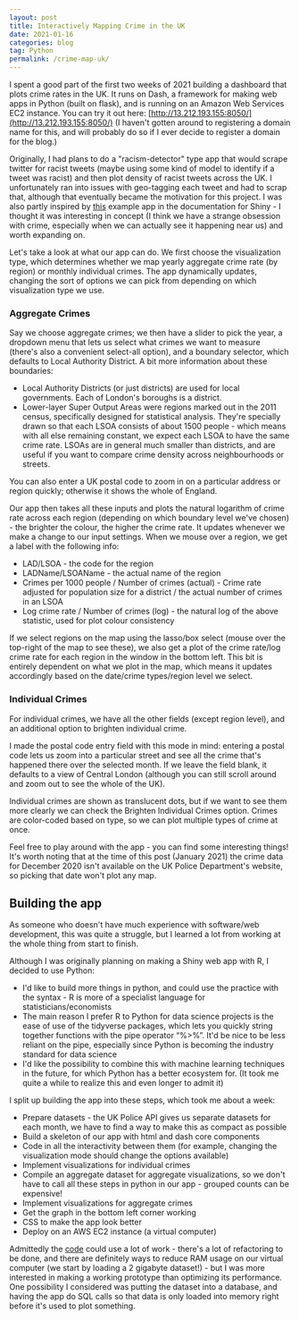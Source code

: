 ```yaml
---
layout: post
title: Interactively Mapping Crime in the UK
date: 2021-01-16
categories: blog
tag: Python
permalink: /crime-map-uk/
---
```

I spent a good part of the first two weeks of 2021 building a dashboard that plots crime rates in the UK. It runs on Dash, a framework for making web apps in Python (built on flask), and is running on an Amazon Web Services EC2 instance.
You can try it out here: [http://13.212.193.155:8050/](http://13.212.193.155:8050/) (I haven't gotten around to registering a domain name for this, and will probably do so if I ever decide to register a domain for the blog.)

Originally, I had plans to do a "racism-detector" type app that would scrape twitter for racist tweets (maybe using some kind of model to identify if a tweet was racist) and then plot density of racist tweets across the UK. I unfortunately ran into issues with geo-tagging each tweet and had to scrap that, although that eventually became the motivation for this project. I was also partly inspired by [this](https://shiny.rstudio.com/gallery/crime-watch.html) example app in the documentation for Shiny - I thought it was interesting in concept (I think we have a strange obsession with crime, especially when we can actually see it happening near us) and worth expanding on.

Let's take a look at what our app can do. We first choose the visualization type, which determines whether we map yearly aggregate crime rate (by region) or monthly individual crimes. The app dynamically updates, changing the sort of options we can pick from depending on which visualization type we use.

### Aggregate Crimes
Say we choose aggregate crimes; we then have a slider to pick the year, a dropdown menu that lets us select what crimes we want to measure (there's also a convenient select-all option), and a boundary selector, which defaults to Local Authority District. A bit more information about these boundaries:
* Local Authority Districts (or just districts) are used for local governments. Each of London's boroughs is a district.
* Lower-layer Super Output Areas were regions marked out in the 2011 census, specifically designed for statistical analysis. They're specially drawn so that each LSOA consists of about 1500 people - which means with all else remaining constant, we expect each LSOA to have the same crime rate. LSOAs are in general much smaller than districts, and are useful if you want to compare crime density across neighbourhoods or streets.

You can also enter a UK postal code to zoom in on a particular address or region quickly; otherwise it shows the whole of England.

Our app then takes all these inputs and plots the natural logarithm of crime rate across each region (depending on which boundary level we've chosen) - the brighter the colour, the higher the crime rate. It updates whenever we make a change to our input settings. When we mouse over a region, we get a label with the following info:
* LAD/LSOA - the code for the region
* LADName/LSOAName - the actual name of the region
* Crimes per 1000 people / Number of crimes (actual) - Crime rate adjusted for population size for a district / the actual number of crimes in an LSOA
* Log crime rate / Number of crimes (log) - the natural log of the above statistic, used for plot colour consistency

If we select regions on the map using the lasso/box select (mouse over the top-right of the map to see these), we also get a plot of the crime rate/log crime rate for each region in the window in the bottom left. This bit is entirely dependent on what we plot in the map, which means it updates accordingly based on the date/crime types/region level we select.

### Individual Crimes
For individual crimes, we have all the other fields (except region level), and an additional option to brighten individual crime.

I made the postal code entry field with this mode in mind: entering a postal code lets us zoom into a particular street and see all the crime that's happened there over the selected month. If we leave the field blank, it defaults to a view of Central London (although you can still scroll around and zoom out to see the whole of the UK).

Individual crimes are shown as translucent dots, but if we want to see them more clearly we can check the Brighten Individual Crimes option. Crimes are color-coded based on type, so we can plot multiple types of crime at once.

Feel free to play around with the app - you can find some interesting things! It's worth noting that at the time of this post (January 2021) the crime data for December 2020 isn't available on the UK Police Department's website, so picking that date won't plot any map.

## Building the app
As someone who doesn't have much experience with software/web development, this was quite a struggle, but I learned a lot from working at the whole thing from start to finish.

Although I was originally planning on making a Shiny web app with R, I decided to use Python:
* I'd like to build more things in python, and could use the practice with the syntax - R is more of a specialist language for statisticians/economists
* The main reason I prefer R to Python for data science projects is the ease of use of the tidyverse packages, which lets you quickly string together functions with the pipe operator “%>%”. It'd be nice to be less reliant on the pipe, especially since Python is becoming the industry standard for data science
* I'd like the possibility to combine this with machine learning techniques in the future, for which Python has a better ecosystem for. (It took me quite a while to realize this and even longer to admit it)

I split up building the app into these steps, which took me about a week:
* Prepare datasets - the UK Police API gives us separate datasets for each month, we have to find a way to make this as compact as possible
* Build a skeleton of our app with html and dash core components
* Code in all the interactivity between them (for example, changing the visualization mode should change the options available)
* Implement visualizations for individual crimes
* Compile an aggregate dataset for aggregate visualizations, so we don't have to call all these steps in python in our app - grouped counts can be expensive!
* Implement visualizations for aggregate crimes
* Get the graph in the bottom left corner working
* CSS to make the app look better
* Deploy on an AWS EC2 instance (a virtual computer)

Admittedly the [code](https://github.com/ethan-cheong/CrimeMapUK) could use a lot of work - there's a lot of refactoring to be done, and there are definitely ways to reduce RAM usage on our virtual computer (we start by loading a 2 gigabyte dataset!) - but I was more interested in making a working prototype than optimizing its performance. One possibility I considered was putting the dataset into a database, and having the app do SQL calls so that data is only loaded into memory right before it's used to plot something.
